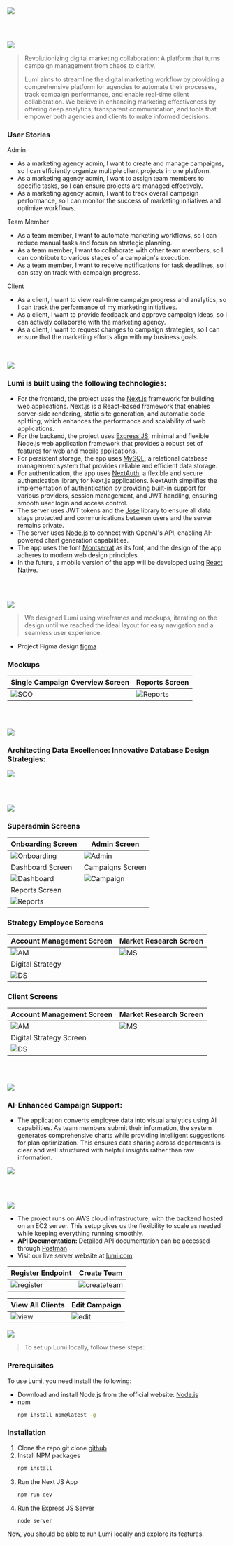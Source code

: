 <img src="./readme/title1.svg"/>

<br><br>

<!-- project philosophy -->
<img src="./readme/title2.svg"/>

> Revolutionizing digital marketing collaboration: A platform that turns campaign management from chaos to clarity.
>
> Lumi aims to streamline the digital marketing workflow by providing a comprehensive platform for agencies to automate their processes, track campaign performance, and enable real-time client collaboration. We believe in enhancing marketing effectiveness by offering deep analytics, transparent communication, and tools that empower both agencies and clients to make informed decisions.

### User Stories
<p>Admin</p>
<ul>
<li>As a marketing agency admin, I want to create and manage campaigns, so I can efficiently organize multiple client projects in one platform.</li>
<li>As a marketing agency admin, I want to assign team members to specific tasks, so I can ensure projects are managed effectively.</li>
<li>As a marketing agency admin, I want to track overall campaign performance, so I can monitor the success of marketing initiatives and optimize workflows.</li>
</ul>
<p>Team Member</p>
<ul>
<li>As a team member, I want to automate marketing workflows, so I can reduce manual tasks and focus on strategic planning.</li>
<li>As a team member, I want to collaborate with other team members, so I can contribute to various stages of a campaign's execution.</li>
<li>As a team member, I want to receive notifications for task deadlines, so I can stay on track with campaign progress.</li>
</ul>
<p>Client</p>
<ul>
<li>As a client, I want to view real-time campaign progress and analytics, so I can track the performance of my marketing initiatives.</li>
<li>As a client, I want to provide feedback and approve campaign ideas, so I can actively collaborate with the marketing agency.</li>
<li>As a client, I want to request changes to campaign strategies, so I can ensure that the marketing efforts align with my business goals.</li>
</ul>
<br><br>
<!-- Tech stack -->
<img src="./readme/title3.svg"/>

###  Lumi is built using the following technologies:

- For the frontend, the project uses the [Next.js](https://nextjs.org/) framework for building web applications. Next.js is a React-based framework that enables server-side rendering, static site generation, and automatic code splitting, which enhances the performance and scalability of web applications.
- For the backend, the project uses [Express JS](https://expressjs.com/), minimal and flexible Node.js web application framework that provides a robust set of features for web and mobile applications.
- For persistent storage, the app uses [MySQL](https://www.mysql.com/), a relational database management system that provides reliable and efficient data storage. 
- For authentication, the app uses [NextAuth](https://next-auth.js.org/), a flexible and secure authentication library for Next.js applications. NextAuth simplifies the implementation of authentication by providing built-in support for various providers, session management, and JWT handling, ensuring smooth user login and access control.
- The server uses JWT tokens and the [Jose](https://www.npmjs.com/package/jose) library to ensure all data stays protected and communications between users and the server remains private.
- The server uses [Node.js](https://nodejs.org/en) to connect with OpenAI's API, enabling AI-powered chart generation capabilities.
- The app uses the font [Montserrat](https://fonts.google.com/specimen/Montserrat) as its font, and the design of the app adheres to modern web design principles.
- In the future, a mobile version of the app will be developed using [React Native](https://reactnative.dev/).

<br><br>
<!-- UI UX -->
<img src="./readme/title4.svg"/>


> We designed Lumi using wireframes and mockups, iterating on the design until we reached the ideal layout for easy navigation and a seamless user experience.

- Project Figma design [figma](https://www.figma.com/file/LsuOx5Wnh5YTGSEtrgvz4l/Purrfect-Pals?type=design&node-id=257%3A79&mode=design&t=adzbABt5hbb91ucZ-1)


### Mockups
| Single Campaign Overview Screen | Reports Screen | 
| ---| ---| 
| ![SCO](./readme/screenshots/SingleCampaignOverview.png) | ![Reports](./readme/screenshots/ReportsOverview.png) | 

<br><br>

<!-- Database Design -->
<img src="./readme/title5.svg"/>

###  Architecting Data Excellence: Innovative Database Design Strategies:

<img src="./readme/screenshots/db.jpg"/>


<br><br>


<!-- Implementation -->
<img src="./readme/title6.svg"/>

### Superadmin Screens 
| Onboarding Screen |  Admin Screen |
| ---| ---|
| ![Onboarding](./readme/gifs/signupcompletion.gif) | ![Admin](./readme/gifs/PlatformManager.gif) |
| Dashboard Screen  | Campaigns Screen | 
| ![Dashboard](./readme/gifs/Dashboard.gif) | ![Campaign](./readme/gifs/Campaigns.gif) | 
| Reports Screen |
| ![Reports](./readme/gifs/Reports.gif) |

### Strategy Employee Screens 
| Account Management Screen  | Market Research Screen |   
| ---| ---|
| ![AM](./readme/gifs/Strategy-AccountManagement.gif) | ![MS](./readme/gifs/Strategy-MarketResearch.gif) |
| Digital Strategy |
| ![DS](./readme/gifs/Strategy-DigitalStrategy.gif) |

### Client Screens 
| Account Management Screen  | Market Research Screen|
| ---| ---|
| ![AM](./readme/gifs/Client-AccountManagement.gif) | ![MS](./readme/gifs/Client-MarketResearch.gif) |
| Digital Strategy Screen |
| ![DS](./readme/gifs/Client-DigitalStrategy.gif) |

<br><br>


<!-- Prompt Engineering -->
<img src="./readme/title7.svg"/>

###  AI-Enhanced Campaign Support:

- The application converts employee data into visual analytics using AI capabilities. As team members submit their information, the system generates comprehensive charts while providing intelligent suggestions for plan optimization. This ensures data sharing across departments is clear and well structured with helpful insights rather than raw information.

<img src="./readme/screenshots/Code.png">

<br><br>

<!-- AWS Deployment -->
<img src="./readme/title8.svg"/>

<ul>
  <li>The project runs on AWS cloud infrastructure, with the backend hosted on an EC2 server. This setup gives us the flexibility to scale as needed while keeping everything running smoothly.</li>
  <li><b>API Documentation: </b>Detailed API documentation can be accessed through <a href="https://documenter.getpostman.com/view/39583738/2sAYQcGrAV">Postman</a></li>
  <li>Visit our live server website at <a href="https://lumi.com">lumi.com</a></li>
</ul>

| Register Endpoint | Create Team |
| ---| ---|
| ![register](./readme/screenshots/RegisterAPI.png) | ![createteam](./readme/screenshots/CreateTeam.png) |

| View All Clients | Edit Campaign |
| ---| ---|
| ![view](./readme/screenshots/ViewAllClients.png) | ![edit](./readme/screenshots/EditCampaign.png)

<!-- How to run -->
<img src="./readme/title10.svg"/>

> To set up Lumi locally, follow these steps:

### Prerequisites

To use Lumi, you need install the following: 
* Download and install Node.js from the official website: [Node.js](https://nodejs.org/en/download)
* npm
  ```sh
  npm install npm@latest -g
  ```

### Installation

1. Clone the repo
   git clone [github](https://github.com/Alexandra-Shbaro/Lumi.git)
2. Install NPM packages
   ```sh
   npm install
   ```
3. Run the Next JS App
   ```sh
   npm run dev
   ```
4. Run the Express JS Server
   ```sh
   node server
   ```

Now, you should be able to run Lumi locally and explore its features.
